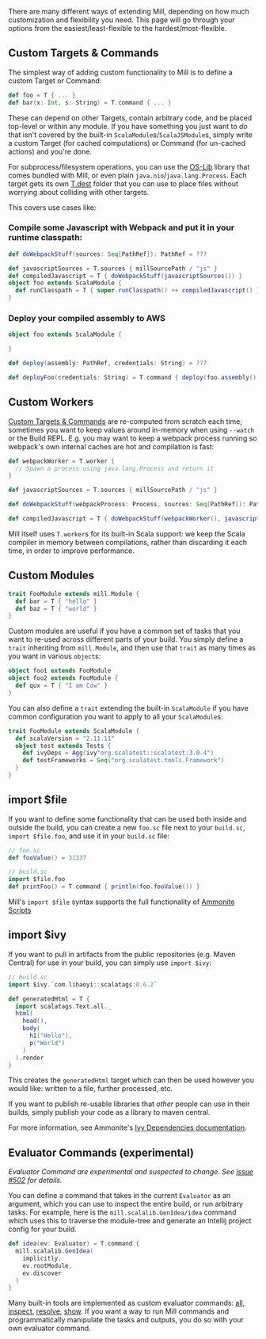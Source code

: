 There are many different ways of extending Mill, depending on how much
customization and flexibility you need. This page will go through your options
from the easiest/least-flexible to the hardest/most-flexible.

## Custom Targets & Commands

The simplest way of adding custom functionality to Mill is to define a custom
Target or Command:

```scala
def foo = T { ... }
def bar(x: Int, s: String) = T.command { ... }
```

These can depend on other Targets, contain arbitrary code, and be placed
top-level or within any module. If you have something you just want to *do* that
isn't covered by the built-in `ScalaModule`s/`ScalaJSModule`s, simply write a
custom Target (for cached computations) or Command (for un-cached actions) and
you're done.

For subprocess/filesystem operations, you can use the
[OS-Lib](https://github.com/com-lihaoyi/os-lib) library that comes bundled with
Mill, or even plain `java.nio`/`java.lang.Process`. Each target gets its own
[T.dest](https://com-lihaoyi.github.io/mill/page/tasks#task-context-api) folder
that you can use to place files without worrying about colliding with other
targets.

This covers use cases like:

### Compile some Javascript with Webpack and put it in your runtime classpath:

```scala
def doWebpackStuff(sources: Seq[PathRef]): PathRef = ???

def javascriptSources = T.sources { millSourcePath / "js" }
def compiledJavascript = T { doWebpackStuff(javascriptSources()) }  
object foo extends ScalaModule {
  def runClasspath = T { super.runClasspath() ++ compiledJavascript() }
}
```

### Deploy your compiled assembly to AWS

```scala
object foo extends ScalaModule {

}

def deploy(assembly: PathRef, credentials: String) = ???

def deployFoo(credentials: String) = T.command { deploy(foo.assembly(), credentials) }
```


## Custom Workers

[Custom Targets & Commands](#custom-targets--commands) are re-computed from
scratch each time; sometimes you want to keep values around in-memory when using
`--watch` or the Build REPL. E.g. you may want to keep a webpack process running
so webpack's own internal caches are hot and compilation is fast:

```scala
def webpackWorker = T.worker {
  // Spawn a process using java.lang.Process and return it
}

def javascriptSources = T.sources { millSourcePath / "js" }

def doWebpackStuff(webpackProcess: Process, sources: Seq[PathRef]): PathRef = ???

def compiledJavascript = T { doWebpackStuff(webpackWorker(), javascriptSources()) }
```

Mill itself uses `T.worker`s for its built-in Scala support: we keep the Scala
compiler in memory between compilations, rather than discarding it each time, in
order to improve performance.

## Custom Modules

```scala
trait FooModule extends mill.Module {
  def bar = T { "hello" }
  def baz = T { "world" }
}
```

Custom modules are useful if you have a common set of tasks that you want to
re-used across different parts of your build. You simply define a `trait`
inheriting from `mill.Module`, and then use that `trait` as many times as you
want in various `object`s:

```scala
object foo1 extends FooModule
object foo2 extends FooModule {
  def qux = T { "I am Cow" }
}  
```

You can also define a `trait` extending the built-in `ScalaModule` if you have
common configuration you want to apply to all your `ScalaModule`s:

```scala
trait FooModule extends ScalaModule {
  def scalaVersion = "2.11.11"
  object test extends Tests {
    def ivyDeps = Agg(ivy"org.scalatest::scalatest:3.0.4")
    def testFrameworks = Seq("org.scalatest.tools.Framework")
  }
}
```

## import $file

If you want to define some functionality that can be used both inside and
outside the build, you can create a new `foo.sc` file next to your `build.sc`,
`import $file.foo`, and use it in your `build.sc` file:

```scala
// foo.sc
def fooValue() = 31337 
```
```scala
// build.sc
import $file.foo
def printFoo() = T.command { println(foo.fooValue()) }
```

Mill's `import $file` syntax supports the full functionality of
[Ammonite Scripts](https://ammonite.io/#ScalaScripts)

## import $ivy

If you want to pull in artifacts from the public repositories (e.g. Maven
Central) for use in your build, you can simply use `import $ivy`:

```scala
// build.sc
import $ivy.`com.lihaoyi::scalatags:0.6.2`

def generatedHtml = T {
  import scalatags.Text.all._
  html(
    head(),
    body(
      h1("Hello"),
      p("World")
    )
  ).render  
}
```

This creates the `generatedHtml` target which can then be used however you would
like: written to a file, further processed, etc.

If you want to publish re-usable libraries that *other* people can use in their
builds, simply publish your code as a library to maven central.

For more information, see Ammonite's
[Ivy Dependencies documentation](https://ammonite.io/#import$ivy).

## Evaluator Commands (experimental)

_Evaluator Command are experimental and suspected to change. See [issue #502](https://github.com/com-lihaoyi/mill/issues/502) for details._

You can define a command that takes in the current `Evaluator` as an argument,
which you can use to inspect the entire build, or run arbitrary tasks. For
example, here is the `mill.scalalib.GenIdea/idea` command which uses this to
traverse the module-tree and generate an Intellij project config for your build.

```scala
def idea(ev: Evaluator) = T.command {
  mill.scalalib.GenIdea(
    implicitly,
    ev.rootModule,
    ev.discover
  )
}
```

Many built-in tools are implemented as custom evaluator commands:
[all](https://com-lihaoyi.github.io/mill/#all), [inspect](https://com-lihaoyi.github.io/mill/#inspect),
[resolve](https://com-lihaoyi.github.io/mill/#resolve), [show](https://com-lihaoyi.github.io/mill/#show).
If you want a way to run Mill commands and programmatically manipulate the tasks and outputs, you do so with your own evaluator command.
